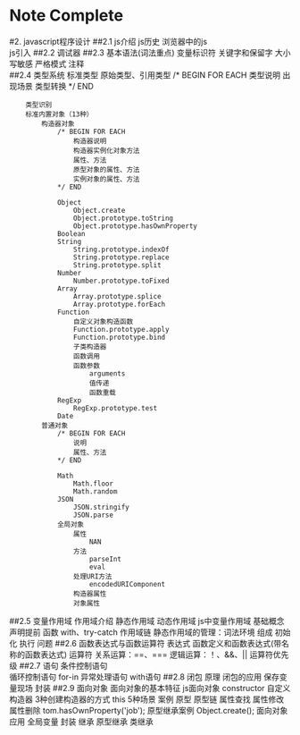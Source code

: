 # Note Complete

#2. javascript程序设计
##2.1 js介绍
        js历史
        浏览器中的js       
        js引入
##2.2 调试器
##2.3 基本语法(词法重点)
        变量标识符
        关键字和保留字
        大小写敏感
        严格模式
        注释     
##2.4 类型系统
        标准类型
            原始类型、引用类型
                /* BEGIN FOR EACH
                    类型说明
                    出现场景
                    类型转换
                */ END

        类型识别
        标准内置对象（13种）
            构造器对象
                /* BEGIN FOR EACH
                    构造器说明
                    构造器实例化对象方法
                    属性、方法
                    原型对象的属性、方法
                    实例对象的属性、方法
                */ END
  
                Object  
                    Object.create
                    Object.prototype.toString
                    Object.prototype.hasOwnProperty
                Boolean
                String
                    String.prototype.indexOf
                    String.prototype.replace
                    String.prototype.split
                Number
                    Number.prototype.toFixed
                Array
                    Array.prototype.splice
                    Array.prototype.forEach
                Function
                    自定义对象构造函数
                    Function.prototype.apply
                    Function.prototype.bind
                    子类构造器
                    函数调用
                    函数参数
                        arguments
                        值传递
                        函数重载
                RegExp
                    RegExp.prototype.test
                Date  
            普通对象
                /* BEGIN FOR EACH
                    说明
                    属性、方法
                */ END
        
                Math
                    Math.floor
                    Math.random
                JSON
                    JSON.stringify
                    JSON.parse
                全局对象
                    属性
                        NAN
                    方法
                        parseInt
                        eval
                    处理URI方法
                        encodedURIComponent
                    构造器属性
                    对象属性
##2.5 变量作用域
        作用域介绍
            静态作用域
            动态作用域
        js中变量作用域
            基础概念
                声明提前
            函数
            with、try-catch
            作用域链
        静态作用域的管理：词法环境
            组成
            初始化
            执行
            问题
##2.6 函数表达式与函数运算符
        表达式
            函数定义和函数表达式(带名称的函数表达式)
        运算符
            关系运算：==、===
            逻辑运算：！、&&、||
            运算符优先级
##2.7 语句
        条件控制语句  
        循环控制语句
            for-in
        异常处理语句
        with语句
##2.8 闭包
        原理
        闭包的应用
            保存变量现场
            封装
##2.9 面向对象
        面向对象的基本特征
        js面向对象
            constructor
                自定义构造器
                3种创建构造器的方式 
            this
                5种场景
                案例
            原型
            原型链
                属性查找
                属性修改
                属性删除
                tom.hasOwnProperty('job');
            原型继承案例
                Object.create();
            面向对象应用
                全局变量
                封装
                继承
                    原型继承
                    类继承
